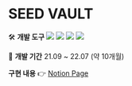 # SEED VAULT

🛠️ **개발 도구**
<img src="https://img.shields.io/badge/C++-00599C?style=flat-square&logo=cplusplus&logoColor=white"/> <img src="https://img.shields.io/badge/Qt6-41CD52?style=flat-square&logo=qt&logoColor=white"/> <img src="https://img.shields.io/badge/ImGui-00465B"/> <img src="https://img.shields.io/badge/GitHub-181717?style=flat-square&logo=github&logoColor=white"/> 

📅 **개발 기간**
 21.09 ~ 22.07 (약 10개월)

**구현 내용** 👉 [Notion Page](https://elemental-iguanodon-d7e.notion.site/Seed-Vault-108ddab1931e4348b41669dc26288d0a?source=copy_link)





